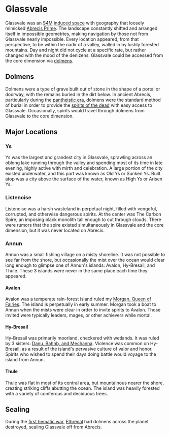 # Glassvale

Glassvale was an [S4M](/cosmology/dimension-types.md#standard-4-manifold-s4m) [induced space](/cosmology/dimension-types.md#induced-space) with geography that loosely mimicked [Abrecis Prime](../../introduction.md). The landscape constantly shifted and arranged itself in impossible geometries, making navigation by those not from Glassvale nearly impossible. Every location appeared, from that perspective, to be within the nadir of a valley, walled in by lushly forested mountains. Day and night did not cycle at a specific rate, but rather changed with the mood of the denizens. Glassvale could be accessed from the core dimension via [dolmens](#dolmens).

## Dolmens

Dolmens were a type of grave built out of stone in the shape of a portal or doorway, with the remains buried in the dirt below. In ancient Abrecis, particularly during the [pantheistic era](../../history/eras/pantheistic.md), dolmens were the standard method of burial in order to provide the [spirits of the dead](../../inhabitants/spirits/dead.md) with easy access to Glassvale. Occasionally, spirits would travel through dolmens from Glassvale to the core dimension.

## Major Locations

### Ys

Ys was the largest and grandest city in Glassvale, sprawling across an oblong lake running through the valley and spending most of its time in late evening, highly active with mirth and celebration. A large portion of the city existed underwater, and this part was known as Old Ys or Sunken Ys. Built atop was a city above the surface of the water, known as High Ys or Arisen Ys.

### Listenoise

Listenoise was a harsh wasteland in perpetual night, filled with vengeful, corrupted, and otherwise dangerous spirits. At the center was The Carbon Spire, an imposing black monolith tall enough to cut through clouds. There were rumors that the spire existed simultaneously in Glassvale and the core dimension, but it was never located on Abrecis.

### Annun

Annun was a small fishing village on a misty shoreline. It was not possible to see far from the shore, but occasionally the mist over the ocean would clear long enough to glimpse one of Annun's islands: Avalon, Hy-Bresail, and Thule. These 3 islands were never in the same place each time they appeared.

#### Avalon

Avalon was a temperate rain-forest island ruled my [Morgan, Queen of Fairies](../../inhabitants/deities/morgan.md). The island is perpetually in early summer. Morgan took a boat to Annun when the mists were clear in order to invite spirits to Avalon. Those invited were typically leaders, mages, or other achievers while mortal.

#### Hy-Bresail

Hy-Bresail was primarily moorland, checkered with wetlands. It was ruled by 3 sisters: [Danu, Bahnb, and Mechanna](../../inhabitants/deities/sisters-of-war.md). Violence was common on Hy-Bresail, as a result of the island's pervasive culture of valor and honor. Spirits who wished to spend their days doing battle would voyage to the island from Annun.

#### Thule

Thule was flat in most of its central area, but mountainous nearer the shore, creating striking cliffs abutting the ocean. The island was heavily forested with a variety of coniferous and deciduous trees.

## Sealing

During the [first hematic war](../../history/wars/first-hematic.md), [Ethrenal](../../inhabitants/figures/ethrenal.md) had dolmens across the planet destroyed, sealing Glassvale off from Abrecis.